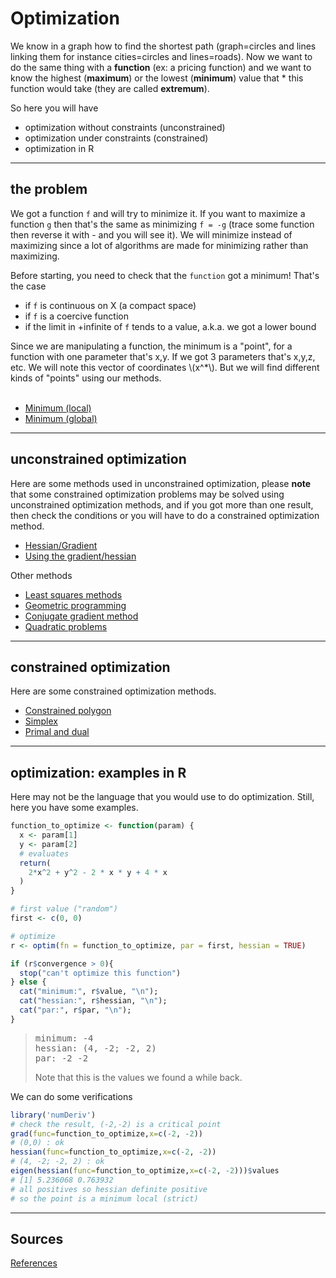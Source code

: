 # Optimization

We know in a graph
how
to find the shortest path
<span class="tms">
(graph=circles and lines linking them for instance
cities=circles and lines=roads)</span>.
Now we want to do the same thing with a
**function** (ex: a pricing function)
and we want to know the highest (**maximum**)
or the lowest (**minimum**) value that *
this function would take (they are called **extremum**).

So here you will have

* optimization without constraints (unconstrained)
* optimization under constraints (constrained)
* optimization in R

<hr class="sl">

## the problem

We got a function ``f`` and will try to minimize it. If you want to maximize
a function ``g`` then that's the same as minimizing `f = -g` (trace some function
then reverse it with - and you will see it). We will minimize instead of maximizing
since a lot of algorithms are made for minimizing rather than maximizing.

Before starting, you need to check that the ``function`` got a minimum!
That's the case

* if ``f`` is continuous on X (a compact space)
* if ``f`` is a coercive function
* if the limit in +infinite of ``f`` tends to a value, a.k.a. we got a lower bound

<div>
Since we are manipulating a function, the minimum is a "point", for a
function with one parameter that's x,y. If we got 3 parameters that's x,y,z, etc.
We will note this vector of coordinates
<span>\(x^*\)</span>. But we will find different kinds of "points" using our
methods.
</div>

<br>

* [Minimum (local)](points/minl.md)
* [Minimum (global)](points/ming.md)

<hr class="sr">

## unconstrained optimization

Here are some methods used in unconstrained optimization,
please **note** that some constrained optimization problems
may be solved using unconstrained optimization methods,
and if you got more than one result, then check the conditions
or you will have to do a constrained optimization method.

* [Hessian/Gradient](uo/hessian.md)
* [Using the gradient/hessian](uo/use-hessian.md)

Other methods

* [Least squares methods](uo/least-squares.md)
* [Geometric programming](uo/geometric.md)
* [Conjugate gradient method](uo/conjudate.md)
* [Quadratic problems](uo/quadratic.md)

<hr class="sl">

## constrained optimization

Here are some constrained optimization methods.

* [Constrained polygon](co/polygon.md)
* [Simplex](co/simplex.md)
* [Primal and dual](co/lagrange.md)

<hr class="sr">

## optimization: examples in R

Here may not be the language that you would use to do
optimization. Still, here you have some examples.

```r
function_to_optimize <- function(param) {
  x <- param[1]
  y <- param[2]
  # evaluates
  return(
    2*x^2 + y^2 - 2 * x * y + 4 * x
  )
}

# first value ("random")
first <- c(0, 0)

# optimize
r <- optim(fn = function_to_optimize, par = first, hessian = TRUE)

if (r$convergence > 0){
  stop("can't optimize this function")
} else {
  cat("minimum:", r$value, "\n");
  cat("hessian:", r$hessian, "\n");
  cat("par:", r$par, "\n");
}
```

> <pre class="mb-0">minimum: -4
> hessian: (4, -2; -2, 2)
> par: -2 -2</pre>
> Note that this is the values we found a while
> back.

We can do some verifications

```r
library('numDeriv')
# check the result, (-2,-2) is a critical point
grad(func=function_to_optimize,x=c(-2, -2))
# (0,0) : ok
hessian(func=function_to_optimize,x=c(-2, -2))
# (4, -2; -2, 2) : ok
eigen(hessian(func=function_to_optimize,x=c(-2, -2)))$values
# [1] 5.236068 0.763932
# all positives so hessian definite positive
# so the point is a minimum local (strict)
```

<hr class="sl">

## Sources

[References](ref.md)